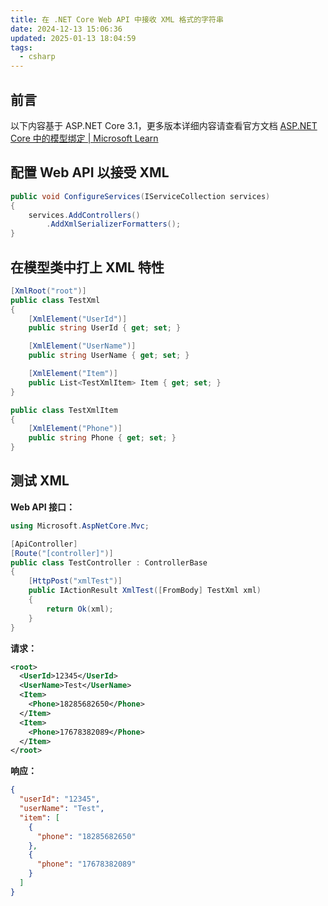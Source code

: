 ```yaml
---
title: 在 .NET Core Web API 中接收 XML 格式的字符串
date: 2024-12-13 15:06:36
updated: 2025-01-13 18:04:59
tags:
  - csharp
---
```


## 前言

以下内容基于 ASP.NET Core 3.1，更多版本详细内容请查看官方文档 [ASP.NET Core 中的模型绑定 | Microsoft Learn](https://learn.microsoft.com/zh-cn/aspnet/core/mvc/models/model-binding?view=aspnetcore-3.1)

## 配置 Web API 以接受 XML

```csharp
public void ConfigureServices(IServiceCollection services)
{
    services.AddControllers()
        .AddXmlSerializerFormatters();
}
```

## 在模型类中打上 XML 特性

```csharp
[XmlRoot("root")]
public class TestXml
{
    [XmlElement("UserId")]
    public string UserId { get; set; }

    [XmlElement("UserName")]
    public string UserName { get; set; }

    [XmlElement("Item")]
    public List<TestXmlItem> Item { get; set; }
}

public class TestXmlItem
{
    [XmlElement("Phone")]
    public string Phone { get; set; }
}
```

## 测试 XML

**Web API 接口：**

```csharp
using Microsoft.AspNetCore.Mvc;

[ApiController]
[Route("[controller]")]
public class TestController : ControllerBase
{
    [HttpPost("xmlTest")]
    public IActionResult XmlTest([FromBody] TestXml xml)
    {
        return Ok(xml);
    }
}
```

**请求：**

```xml
<root>
  <UserId>12345</UserId>
  <UserName>Test</UserName>
  <Item>
    <Phone>18285682650</Phone>
  </Item>
  <Item>
    <Phone>17678382089</Phone>
  </Item>
</root>
```

**响应：**

```json
{
  "userId": "12345",
  "userName": "Test",
  "item": [
    {
      "phone": "18285682650"
    },
    {
      "phone": "17678382089"
    }
  ]
}
```
